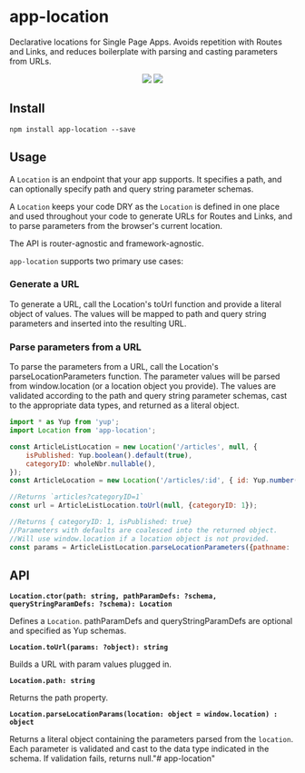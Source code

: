 # app-location
Declarative locations for Single Page Apps. Avoids repetition with Routes and Links, and reduces boilerplate with parsing and casting parameters from URLs.
<p align="center">
  <a href="https://www.npmjs.com/package/app-location"><img src="https://img.shields.io/npm/v/app-location.svg?style=flat-square"></a>
  <a href="https://www.npmjs.com/package/app-location"><img src="https://img.shields.io/npm/dm/app-location.svg?style=flat-square"></a>
</p>

## Install

`npm install app-location --save`

## Usage

A `Location` is an endpoint that your app supports.  It specifies a path, and can optionally specify path and query string parameter schemas. 

A `Location` keeps your code DRY as the `Location` is defined in one place and used throughout your code to generate URLs for Routes and Links,
and to parse parameters from the browser's current location. 

The API is router-agnostic and framework-agnostic. 

`app-location` supports two primary use cases:

### Generate a URL

To generate a URL, call the Location's toUrl function and provide a literal object of values. The values will be mapped to path and query string parameters and inserted into the resulting URL.

### Parse parameters from a URL

To parse the parameters from a URL, call the Location's parseLocationParameters function. The parameter values will be parsed from window.location (or a location object you provide). The values
are validated according to the path and query string parameter schemas, cast to the appropriate data types, and returned as a literal object.

```javascript
import * as Yup from 'yup';
import Location from 'app-location';

const ArticleListLocation = new Location('/articles', null, {
    isPublished: Yup.boolean().default(true),
    categoryID: wholeNbr.nullable(),
});
const ArticleLocation = new Location('/articles/:id', { id: Yup.number().integer().positive().required() });

//Returns `articles?categoryID=1`
const url = ArticleListLocation.toUrl(null, {categoryID: 1}); 

//Returns { categoryID: 1, isPublished: true}
//Parameters with defaults are coalesced into the returned object.
//Will use window.location if a location object is not provided.
const params = ArticleListLocation.parseLocationParameters({pathname: 'articles', search:'categoryID=1'}))
```

## API

**`Location.ctor(path: string, pathParamDefs: ?schema, queryStringParamDefs: ?schema): Location`**

Defines a `Location`. pathParamDefs and queryStringParamDefs are optional and specified as Yup schemas.

**`Location.toUrl(params: ?object): string`**

Builds a URL with param values plugged in.

**`Location.path: string`**

Returns the path property.

**`Location.parseLocationParams(location: object = window.location) : object`**

Returns a literal object containing the parameters parsed from the `location`. Each parameter is validated and cast to the data type indicated in the schema. If validation fails, returns null."# app-location" 
